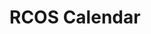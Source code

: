 <h1>RCOS Calendar</h1>

<div id='calendar'></div>

<script>
const meetingColors = {
    'large_group': '#da291c', // RCOS red
    'small_group': 'green',
    'presentations': 'orange',
    'bonus_session': 'gold',
    'grading': 'red'
};

/** Maps a meeting object from the API into a Fullcalendar event. */
function meetingToEvent(meeting, index) {
    const event = {
        title: (meeting.title || 'Meeting'),
        start: meeting.start_date_time + 'Z',
        end: meeting.end_date_time + 'Z',
        backgroundColor: meetingColors[meeting.type],
        meeting
    };

    // TODO: if this is not set, point to RCOS meetings url for auto-generated slides
    if (meeting.external_presentation_url) {
        event.url = meeting.external_presentation_url;
    }

    return event;
}

// Points to RCOS Postgrest API
const apiBaseUrl = 'http://198.211.105.73:3000';

const calendarEl = document.getElementById('calendar');
const calendar = new FullCalendar.Calendar(calendarEl, {
    initialView: 'dayGridMonth', // Classic calendar view
    timeZone: 'America/New_York',
    weekends: false, // Change this to true if RCOS might have weekend events
    events: function(info, successCallback, failureCallback) {
        fetch(apiBaseUrl + '/public_meetings')
            .then(res => res.json())
            .then(meetings => successCallback(meetings.map(meetingToEvent)))
            .catch(failureCallback)
    },
    eventDidMount ({ event, el }) {
        // For each event, construct the HTML content of a tooltip
        try {
            // Full meeting object from API is stored in extendedProps
            const { meeting } = event.extendedProps;
            
            // Turns 'large_group' into 'large group'
            const meetingType = meeting.type.split('_').join(' ');
            
            // Meetings might have a host username
            const hostString = meeting.host_username ? ` hosted by ${meeting.host_username}` : '';
            
            const agendaString = meeting.agenda ? `<div class='meeting-agenda'><strong>Agenda</strong><ul>${meeting.agenda.map(item => '<li>' + item + '</li>').join('\n')}</ul></div>` : '';
            
            // Location might be empty, a phsyical location, or a URL
            let locationString = '';
            if (meeting.location && meeting.location.startsWith('http')) {
                locationString = `<a target='_blank' href='${meeting.location}'>${meeting.location}</a><br>`;
            } else if (meeting.location) {
                locationString = `<span class='meeting-location'>${location}</span><br>`;
            }

            // External presentation will not always be present
            const presentationString = meeting.external_presentation_url ? `<a class='meeting-presentation-url' href='${meeting.external_presentation_url}' target='_blank'>Meeting Slides</a>` : '';
            
            // Recording URL will not always be present
            const recordingString = meeting.recording_url ? `<a class='meeting-recording-url' href='${meeting.recording_url}' target='_blank'>Recording</a>` : '';
            
            tippy(el, {
                allowHTML: true, // allows content to have HTML
                interactive: true, // keeps the tooltip open when mouse hovers over the tooltip
                theme: 'light', // closest to RCOS theme
                content: `
                    <strong class='meeting-title'>${meeting.title}</strong><br>
                    <p class='meeting-type'>${meetingType} Meeting${hostString}</p>
                    ${agendaString}
                    ${locationString}
                    ${presentationString}
                    ${recordingString}
                `,
            });
        } catch (e) {
            // By default errors are ignored in this callback for some reason, so we want to make sure they are logged if they occur
            console.error(e);
        }
    },
});
calendar.render();
</script>